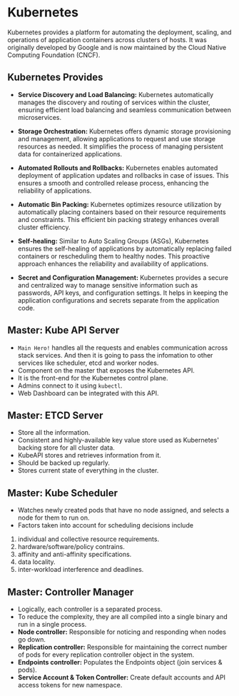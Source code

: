 # Kubernetes

Kubernetes provides a platform for automating the deployment, scaling, and operations of application containers across clusters of hosts. It was originally developed by Google and is now maintained by the Cloud Native Computing Foundation (CNCF).

## Kubernetes Provides
- **Service Discovery and Load Balancing:** Kubernetes automatically manages the discovery and routing of services within the cluster, ensuring efficient load balancing and seamless communication between microservices.

- **Storage Orchestration:** Kubernetes offers dynamic storage provisioning and management, allowing applications to request and use storage resources as needed. It simplifies the process of managing persistent data for containerized applications.

- **Automated Rollouts and Rollbacks:** Kubernetes enables automated deployment of application updates and rollbacks in case of issues. This ensures a smooth and controlled release process, enhancing the reliability of applications.

- **Automatic Bin Packing:** Kubernetes optimizes resource utilization by automatically placing containers based on their resource requirements and constraints. This efficient bin packing strategy enhances overall cluster efficiency.

- **Self-healing:** Similar to Auto Scaling Groups (ASGs), Kubernetes ensures the self-healing of applications by automatically replacing failed containers or rescheduling them to healthy nodes. This proactive approach enhances the reliability and availability of applications.

- **Secret and Configuration Management:** Kubernetes provides a secure and centralized way to manage sensitive information such as passwords, API keys, and configuration settings. It helps in keeping the application configurations and secrets separate from the application code.

## Master: Kube API Server
- `Main Hero!` handles all the requests and enables communication across stack services. And then it is going to pass the infomation to other services like scheduler, etcd and worker nodes.
- Component on the master that exposes the Kubernetes API.
- It is the front-end for the Kubernetes control plane.
- Admins connect to it using `kubectl`.
- Web Dashboard can be integrated with this API.

## Master: ETCD Server
- Store all the information.
- Consistent and highly-available key value store used as Kubernetes' backing store for all cluster data.
- KubeAPI stores and retrieves information from it.
- Should be backed up regularly.
- Stores current state of everything in the cluster.

## Master: Kube Scheduler
- Watches newly created pods that have no node assigned, and selects a node for them to run on.
- Factors taken into account for scheduling decisions include

1. individual and collective resource requirements.
2. hardware/software/policy contrains.
3. affinity and anti-affinity specifications.
4. data locality.
5. inter-workload interference and deadlines.
 
## Master: Controller Manager
- Logically, each controller is a separated process.
- To reduce the complexity, they are all compiled into a single binary and run in a single process.
- **Node controller:** Responsible for noticing and responding when nodes go down.
- **Replication controller:** Responsible for maintaining the correct number of pods for every replication controller object in the system.
- **Endpoints controller:** Populates the Endpoints object (join services & pods).
- **Service Account & Token Controller:** Create default accounts and API access tokens for new namespace.